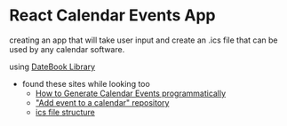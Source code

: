 # React Calendar Events App

creating an app that will take user input and create an .ics file that can be used by any calendar software.

using [DateBook Library](https://datebook.dev/docs/)

- found these sites while looking too
  - [How to Generate Calendar Events programmatically](https://javascript.plainenglish.io/how-to-generate-calendar-events-programmatically-for-browser-and-nodejs-using-javascript-157c5f54b761)
  - ["Add event to a calendar" repository](https://github.com/InteractionDesignFoundation/add-event-to-calendar-docs)
  - [ics file structure](https://www.webdavsystem.com/server/creating_caldav_carddav/calendar_ics_file_structure/)
